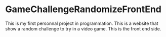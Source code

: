 # GameChallengeRandomizeFrontEnd
 This is my first personnal project in programmation. This is a website that show a random challenge to try in a video game. This is the front end side.
